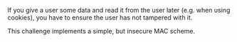 If you give a user some data and read it from the user later (e.g. when using cookies), you have to ensure the user has not tampered with it.

This challenge implements a simple, but insecure MAC scheme.
